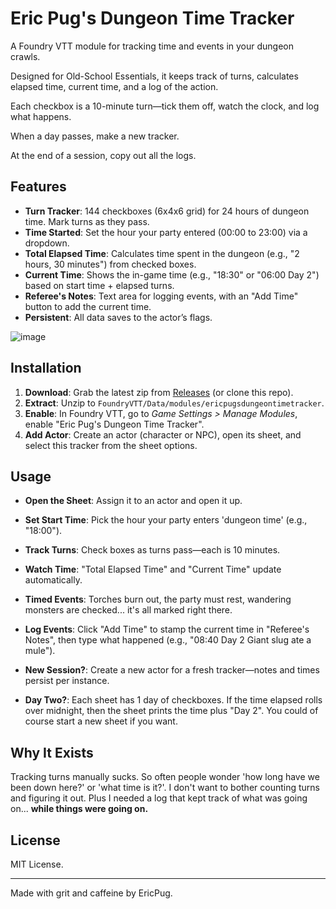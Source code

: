 # Eric Pug's Dungeon Time Tracker

A Foundry VTT module for tracking time and events in your dungeon crawls.

Designed for Old-School Essentials, it keeps track of turns, calculates elapsed time, current time, and a log of the action. 

Each checkbox is a 10-minute turn—tick them off, watch the clock, and log what happens.

When a day passes, make a new tracker.

At the end of a session, copy out all the logs.

## Features
- **Turn Tracker**: 144 checkboxes (6x4x6 grid) for 24 hours of dungeon time. Mark turns as they pass.
- **Time Started**: Set the hour your party entered (00:00 to 23:00) via a dropdown.
- **Total Elapsed Time**: Calculates time spent in the dungeon (e.g., "2 hours, 30 minutes") from checked boxes.
- **Current Time**: Shows the in-game time (e.g., "18:30" or "06:00 Day 2") based on start time + elapsed turns.
- **Referee's Notes**: Text area for logging events, with an "Add Time" button to add the current time.
- **Persistent**: All data saves to the actor’s flags.



![image](https://github.com/user-attachments/assets/29257af2-cd2d-4b84-b24f-235adf16289c)




## Installation
1. **Download**: Grab the latest zip from [Releases](https://github.com/EricPug/ericpugsdungeontimetracker/releases) (or clone this repo).
2. **Extract**: Unzip to `FoundryVTT/Data/modules/ericpugsdungeontimetracker`.
3. **Enable**: In Foundry VTT, go to *Game Settings > Manage Modules*, enable "Eric Pug's Dungeon Time Tracker".
4. **Add Actor**: Create an actor (character or NPC), open its sheet, and select this tracker from the sheet options.

## Usage
- **Open the Sheet**: Assign it to an actor and open it up.
- **Set Start Time**: Pick the hour your party enters 'dungeon time' (e.g., "18:00").
- **Track Turns**: Check boxes as turns pass—each is 10 minutes.
- **Watch Time**: "Total Elapsed Time" and "Current Time" update automatically.
- **Timed Events**: Torches burn out, the party must rest, wandering monsters are checked... it's all marked right there.
- **Log Events**: Click "Add Time" to stamp the current time in "Referee's Notes", then type what happened (e.g., "08:40 Day 2 Giant slug ate a mule").
- **New Session?**: Create a new actor for a fresh tracker—notes and times persist per instance.

- **Day Two?**: Each sheet has 1 day of checkboxes. If the time elapsed rolls over midnight, then the sheet prints the time plus "Day 2". You could of course start a new sheet if you want.

## Why It Exists
Tracking turns manually sucks. So often people wonder 'how long have we been down here?' or 'what time is it?'. 
I don't want to bother counting turns and figuring it out.
Plus I needed a log that kept track of what was going on... **while things were going on.**

## License
MIT License.

---
Made with grit and caffeine by EricPug.
